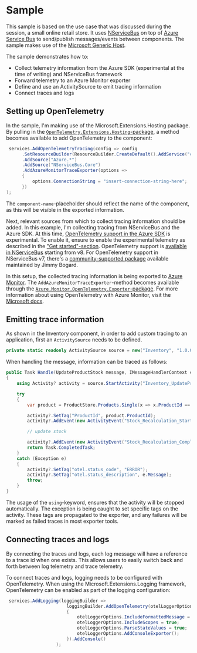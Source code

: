 # Sample

This sample is based on the use case that was discussed during the session, a small online retail store. It uses [NServiceBus](https://docs.particular.net/) on top of [Azure Service Bus](https://docs.microsoft.com/en-us/azure/service-bus-messaging/service-bus-messaging-overview) to send/publish messages/events between components. The sample makes use of the [Microsoft Generic Host](https://docs.microsoft.com/en-us/dotnet/core/extensions/generic-host).

The sample demonstrates how to:

- Collect telemetry information from the Azure SDK (experimental at the time of writing) and NServiceBus framework
- Forward telemetry to an Azure Monitor exporter
- Define and use an ActivitySource to emit tracing information
- Connect traces and logs

## Setting up OpenTelemetry

In the sample, I'm making use of the Microsoft.Extensions.Hosting package. By pulling in the [`OpenTelemetry.Extensions.Hosting`-package](https://www.nuget.org/packages/OpenTelemetry.Extensions.Hosting), a method becomes available to add OpenTelemetry to the component:

``` c#
 services.AddOpenTelemetryTracing(config => config
      .SetResourceBuilder(ResourceBuilder.CreateDefault().AddService("component-name"))
      .AddSource("Azure.*")
      .AddSource("NServiceBus.Core")
      .AddAzureMonitorTraceExporter(options =>
      {
          options.ConnectionString = "insert-connection-string-here";
      })
);
```

The `component-name`-placeholder should reflect the name of the component, as this will be visible in the exported information.

Next, relevant sources from which to collect tracing information should be added. In this example, I'm collecting tracing from NServiceBus and the Azure SDK.
At this time, [OpenTelemetry support in the Azure SDK](https://devblogs.microsoft.com/azure-sdk/introducing-experimental-opentelemetry-support-in-the-azure-sdk-for-net/) is experimental. To enable it, ensure to enable the experimental telemetry as described in the ["Get started"-section](https://devblogs.microsoft.com/azure-sdk/introducing-experimental-opentelemetry-support-in-the-azure-sdk-for-net/#get-started).
OpenTelemetry support is [available in NServiceBus](https://docs.particular.net/nservicebus/operations/opentelemetry?version=core_8) starting from v8. For OpenTelemetry support in NServiceBus v7, there's a [community-supported package](https://github.com/jbogard/NServiceBus.Extensions.Diagnostics) available maintained by Jimmy Bogard.

In this setup, the collected tracing information is being exported to [Azure Monitor](https://docs.microsoft.com/en-us/azure/azure-monitor/overview). The `AddAzureMonitorTraceExporter`-method becomes available through the [`Azure.Monitor.OpenTelemetry.Exporter`-package](https://www.nuget.org/packages/Azure.Monitor.OpenTelemetry.Exporter).
For more information about using OpenTelemetry with Azure Monitor, visit the [Microsoft docs](https://docs.microsoft.com/en-us/azure/azure-monitor/app/opentelemetry-overview).

## Emitting trace information

As shown in the Inventory component, in order to add custom tracing to an application, first an `ActivitySource` needs to be defined. 

``` c#
private static readonly ActivitySource source = new("Inventory", "1.0.0");
````

When handling the message, information can be traced as follows:

``` c#
public Task Handle(UpdateProductStock message, IMessageHandlerContext context)
{
    using Activity? activity = source.StartActivity("Inventory_UpdateProductStock");

    try 
    {
        var product = ProductStore.Products.Single(x => x.ProductId == message.ProductId);

        activity?.SetTag("ProductId", product.ProductId);
        activity?.AddEvent(new ActivityEvent("Stock_Recalculation_Starting"));

        // update stock

        activity?.AddEvent(new ActivityEvent("Stock_Recalculation_Completed"));
        return Task.CompletedTask;
    }
    catch (Exception e)
    {
        activity?.SetTag("otel.status_code", "ERROR");
        activity?.SetTag("otel.status_description", e.Message);
        throw;
    }
}
```

The usage of the `using`-keyword, ensures that the activity will be stopped automatically.
The exception is being caught to set specific tags on the activity. These tags are propagated to the exporter, and any failures will be marked as failed traces in most exporter tools. 

## Connecting traces and logs

By connecting the traces and logs, each log message will have a reference to a trace id when one exists. This allows users to easily switch back and forth between log telemetry and trace telemetry.

To connect traces and logs, logging needs to be configured with OpenTelemetry. When using the Microsoft.Extensions.Logging framework, OpenTelemetry can be enabled as part of the logging configuration:

``` c#
 services.AddLogging(loggingBuilder =>
                       loggingBuilder.AddOpenTelemetry(otelLoggerOptions =>
                       {
                           otelLoggerOptions.IncludeFormattedMessage = true;
                           otelLoggerOptions.IncludeScopes = true;
                           otelLoggerOptions.ParseStateValues = true;
                           otelLoggerOptions.AddConsoleExporter();
                       }).AddConsole()
                   );
```
